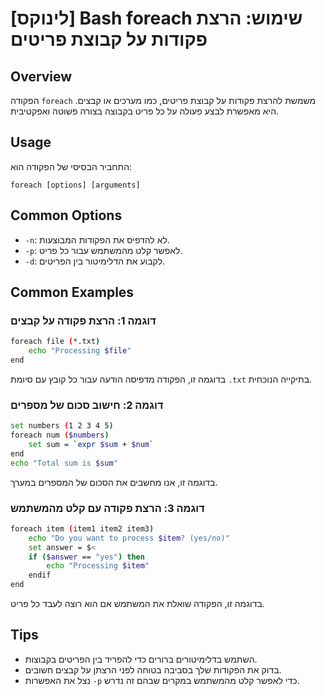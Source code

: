 # [לינוקס] Bash foreach שימוש: הרצת פקודות על קבוצת פריטים

## Overview
הפקודה `foreach` משמשת להרצת פקודות על קבוצת פריטים, כמו מערכים או קבצים. היא מאפשרת לבצע פעולה על כל פריט בקבוצה בצורה פשוטה ואפקטיבית.

## Usage
התחביר הבסיסי של הפקודה הוא:
```
foreach [options] [arguments]
```

## Common Options
- `-n`: לא להדפיס את הפקודות המבוצעות.
- `-p`: לאפשר קלט מהמשתמש עבור כל פריט.
- `-d`: לקבוע את הדלימיטור בין הפריטים.

## Common Examples
### דוגמה 1: הרצת פקודה על קבצים
```bash
foreach file (*.txt)
    echo "Processing $file"
end
```
בדוגמה זו, הפקודה מדפיסה הודעה עבור כל קובץ עם סיומת `.txt` בתיקייה הנוכחית.

### דוגמה 2: חישוב סכום של מספרים
```bash
set numbers (1 2 3 4 5)
foreach num ($numbers)
    set sum = `expr $sum + $num`
end
echo "Total sum is $sum"
```
בדוגמה זו, אנו מחשבים את הסכום של המספרים במערך.

### דוגמה 3: הרצת פקודה עם קלט מהמשתמש
```bash
foreach item (item1 item2 item3)
    echo "Do you want to process $item? (yes/no)"
    set answer = $< 
    if ($answer == "yes") then
        echo "Processing $item"
    endif
end
```
בדוגמה זו, הפקודה שואלת את המשתמש אם הוא רוצה לעבד כל פריט.

## Tips
- השתמש בדלימיטורים ברורים כדי להפריד בין הפריטים בקבוצות.
- בדוק את הפקודות שלך בסביבה בטוחה לפני הרצתן על קבצים חשובים.
- נצל את האפשרות `-p` כדי לאפשר קלט מהמשתמש במקרים שבהם זה נדרש.